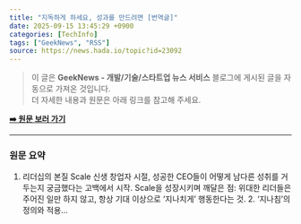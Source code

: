 ```yaml
---
title: "지독하게 하세요, 성과를 만드려면 [번역글]"
date: 2025-09-15 13:45:29 +0900
categories: [TechInfo]
tags: ["GeekNews", "RSS"]
source: https://news.hada.io/topic?id=23092
---
```

> 이 글은 **GeekNews - 개발/기술/스타트업 뉴스 서비스** 블로그에 게시된 글을 자동으로 가져온 것입니다. <br>
> 더 자세한 내용과 원문은 아래 링크를 참고해 주세요.

[**➡️ 원문 보러 가기**](https://news.hada.io/topic?id=23092)

---

### 원문 요약
1. 리더십의 본질 Scale 신생 창업자 시절, 성공한 CEO들이 어떻게 남다른 성취를 거두는지 궁금했다는 고백에서 시작. Scale을 성장시키며 깨달은 점: 위대한 리더들은 주어진 일만 하지 않고, 항상 기대 이상으로 ‘지나치게’ 행동한다는 것. 2. ‘지나침’의 정의와 적용...
